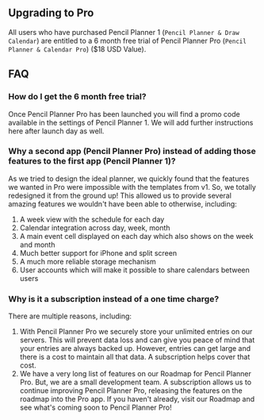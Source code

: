 ## Upgrading to Pro

All users who have purchased Pencil Planner 1 (`Pencil Planner & Draw Calendar`) are entitled to a 6 month free trial of Pencil Planner Pro (`Pencil Planner & Calendar Pro`) ($18 USD Value).

## FAQ

### How do I get the 6 month free trial?

Once Pencil Planner Pro has been launched you will find a promo code available in the settings of Pencil Planner 1. We will add further instructions here after launch day as well.

### Why a second app (Pencil Planner Pro) instead of adding those features to the first app (Pencil Planner 1)?

As we tried to design the ideal planner, we quickly found that the features we wanted in Pro were impossible with the templates from v1. So, we totally redesigned it from the ground up! This allowed us to provide several amazing features we wouldn't have been able to otherwise, including:

1. A week view with the schedule for each day
2. Calendar integration across day, week, month
3. A main event cell displayed on each day which also shows on the week and month
4. Much better support for iPhone and split screen
5. A much more reliable storage mechanism 
6. User accounts which will make it possible to share calendars between users

### Why is it a subscription instead of a one time charge?

There are multiple reasons, including:

1. With Pencil Planner Pro we securely store your unlimited entries on our servers. This will prevent data loss and can give you peace of mind that your entries are always backed up. However, entries can get large and there is a cost to maintain all that data. A subscription helps cover that cost.
2. We have a very long list of features on our Roadmap for Pencil Planner Pro. But, we are a small development team. A subscription allows us to continue improving Pencil Planner Pro, releasing the features on the roadmap into the Pro app. If you haven't already, visit our Roadmap and see what's coming soon to Pencil Planner Pro!
